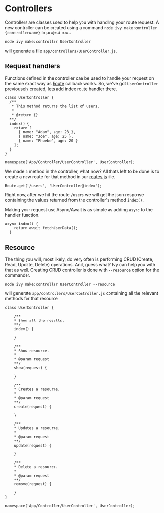 # Controllers

Controllers are classes used to help you with handling your route request. 
A new controller can be created using a command `node ivy make:controller {controllerName}` in project root.

```
node ivy make:controller UserController
```

will generate a file `app/controllers/UserController.js`.


## Request handlers

Functions defined in the controller can be used to handle your request on the same exact way as [Route](/docs/routing) callback works.
So, we've got `UserController` previousely created, lets add index route handler there.

```
class UserController {
  /**
   * This method returns the list of users.
   * 
   * @return {}
  **/
  index() {
    return [
      { name: "Adam", age: 23 },
      { name: "Joe", age: 25 },
      { name: "Phoebe", age: 20 }
    ];
  }
}

namespace('App/Controller/UserController', UserController);
```

We made a method in the controller, what now?
All thats left to be done is to create a new route for that method in our [routes.js](/docs/routing) file.

```
Route.get('/users', 'UserController@index');
```

Right now, after we hit the route `/users` we will get the json response containing the values returned from the controller's method `index()`.

Making your request use Async/Await is as simple as adding `async` to the handler function.

```
async index() {
    return await fetchUserData();
  }
```


## Resource

The thing you will, most likely, do very often is performing CRUD (Create, Read, Update, Delete) operations. And, guess what? Ivy can help you with that as well.
Creating CRUD controller is done with `--resource` option for the commander.

```
node ivy make:controller UserController --resource
```

will generate `app/controllers/UserController.js` containing all the relevant methods for that resource

```
class UserController {

	/**
	* Show all the results.
	**/
	index() {
		
	}

	/**
	* Show resource.
	*
	* @param request
	**/
	show(request) {
		
	}

	/**
	* Creates a resource.
	*
	* @param request
	**/
	create(request) {
		
	}

	/**
	* Updates a resource.
	*
	* @param request
	**/
	update(request) {
		
	}

	/**
	* Delete a resource.
	*
	* @param request
	**/
	remove(request) {
		
	}
}

namespace('App/Controller/UserController', UserController);
```
